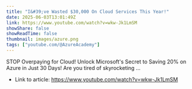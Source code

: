 ```yaml
---
title: "I&#39;ve Wasted $30,000 On Cloud Services This Year!"
date: 2025-06-03T13:01:49Z
link: https://www.youtube.com/watch?v=wkw-Jk1LmSM
showShare: false
showReadTime: false
thumbnail: images/azure.png
tags: ["youtube.com/@AzureAcademy"]
---
```

STOP Overpaying for Cloud! Unlock Microsoft's Secret to Saving 20% on Azure in Just 30 Days! Are you tired of skyrocketing ...

- Link to article: https://www.youtube.com/watch?v=wkw-Jk1LmSM